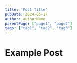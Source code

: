 ```yaml
---
title: 'Post Title'
pubDate: 2024-05-17
author: authorName
parentPage: ["page1", "page2"]
tags: ["tag1", "tag2", "tag3"]
---
```

# Example Post